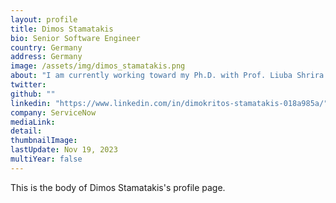 ```yaml
---
layout: profile
title: Dimos Stamatakis
bio: Senior Software Engineer
country: Germany
address: Germany
image: /assets/img/dimos_stamatakis.png
about: "I am currently working toward my Ph.D. with Prof. Liuba Shrira on Main-Memory Databases, aka Transactional Memory Systems. I received my BSc and MSc degrees in Computer Science from the University of Crete, Greece, while working as a research associate at the Computer Architecture and VLSI (CARV) Laboratory at ICS-FORTH. My research interests include Parallel and Distributed Storage Systems, Transactional Memory Systems and Multicore Systems."
twitter:
github: ""
linkedin: "https://www.linkedin.com/in/dimokritos-stamatakis-018a985a/"
company: ServiceNow
mediaLink:
detail: 
thumbnailImage:
lastUpdate: Nov 19, 2023
multiYear: false
---
```


This is the body of Dimos Stamatakis's profile page.
